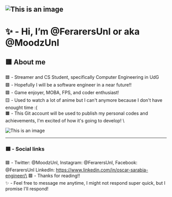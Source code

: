 ![This is an image](https://s4.anilist.co/file/anilistcdn/user/banner/b258364-H8lnNHmUTwb5.jpg)
-----------------------------------------------------------------------------------------------------------------------------
# ✨ - Hi, I’m @FerarersUnl or aka @MoodzUnl 
## 🟥 About me 
🟦 - Streamer and CS Student, specifically Computer Engineering in UdG \
🟪 - Hopefully I will be a software engineer in a near future!! \
🟩 - Game enjoyer, MOBA, FPS, and coder enthusiast! \
🟨 - Used to watch a lot of anime but I can't anymore because I don't have enought time :( \
🟧 - This Git account will be used to publish my personal codes and achievements, I'm excited of how it's going to develop! \

![This is an image](https://i.ibb.co/wrcMKzp/cms-files-10224-1671210503-Prancheta-3.png)


-----------------------------------------------------------------------------------------------------------------------------
### 🟥 - Social links 
🟦 - Twitter: @MoodzUnl, Instagram: @FerarersUnl, Facebook: @FerarersUnl LinkedIn: https://www.linkedin.com/in/oscar-sarabia-engineer/\
🟪 - Thanks for reading!!\
✨ - Feel free to message me anytime, I might not respond super quick, but I promise I'll respond! 

<!---
FerarersUnl/FerarersUnl is a ✨ special ✨ repository because its `README.md` (this file) appears on your GitHub profile.
You can click the Preview link to take a look at your changes.
--->
